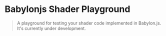 # Babylonjs Shader Playground

> A playground for testing your shader code implemented in Babylon.js.
It's currently under development.
